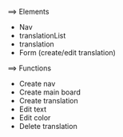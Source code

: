 


==> Elements
- Nav
- translationList
- translation
- Form (create/edit translation)


==> Functions
- Create nav
- Create main board
- Create translation
- Edit text
- Edit color
- Delete translation
